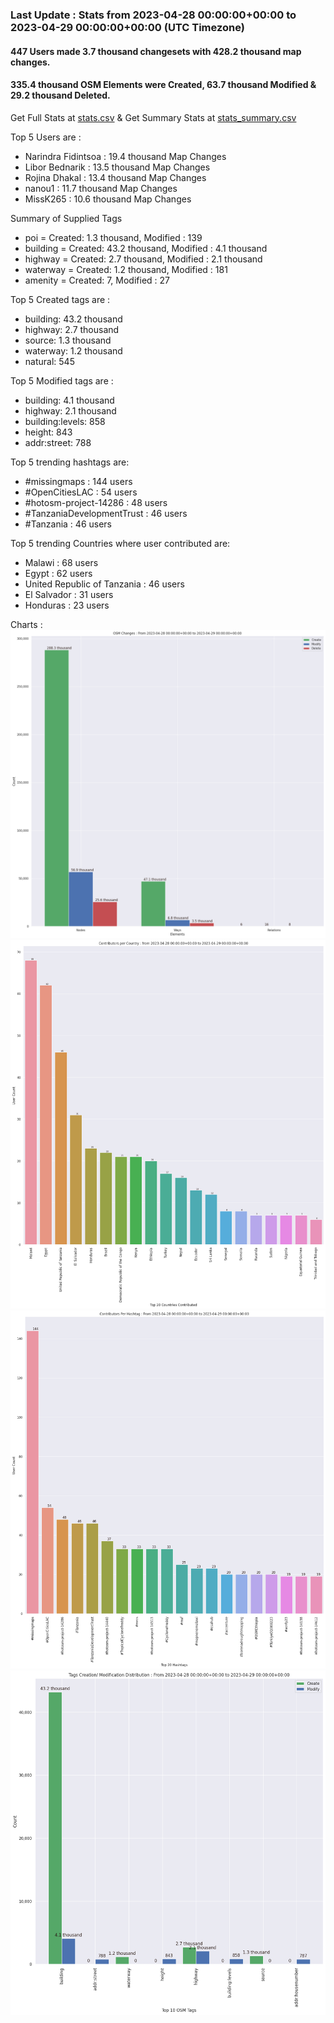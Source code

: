 ### Last Update : Stats from 2023-04-28 00:00:00+00:00 to 2023-04-29 00:00:00+00:00 (UTC Timezone)

#### 447 Users made 3.7 thousand changesets with 428.2 thousand map changes.
#### 335.4 thousand OSM Elements were Created, 63.7 thousand Modified & 29.2 thousand Deleted.
Get Full Stats at [stats.csv](/stats/hotosm/Daily/stats.csv)
 & Get Summary Stats at [stats_summary.csv](/stats/hotosm/Daily/stats_summary.csv)

Top 5 Users are : 
- Narindra Fidintsoa : 19.4 thousand Map Changes
- Libor Bednarik : 13.5 thousand Map Changes
- Rojina Dhakal : 13.4 thousand Map Changes
- nanou1 : 11.7 thousand Map Changes
- MissK265 : 10.6 thousand Map Changes

Summary of Supplied Tags
- poi = Created: 1.3 thousand, Modified : 139
- building = Created: 43.2 thousand, Modified : 4.1 thousand
- highway = Created: 2.7 thousand, Modified : 2.1 thousand
- waterway = Created: 1.2 thousand, Modified : 181
- amenity = Created: 7, Modified : 27


Top 5 Created tags are :
- building: 43.2 thousand
- highway: 2.7 thousand
- source: 1.3 thousand
- waterway: 1.2 thousand
- natural: 545


Top 5 Modified tags are :
- building: 4.1 thousand
- highway: 2.1 thousand
- building:levels: 858
- height: 843
- addr:street: 788


Top 5 trending hashtags are:
- #missingmaps : 144 users
- #OpenCitiesLAC : 54 users
- #hotosm-project-14286 : 48 users
- #TanzaniaDevelopmentTrust : 46 users
- #Tanzania : 46 users


Top 5 trending Countries where user contributed are:
- Malawi : 68 users
- Egypt : 62 users
- United Republic of Tanzania : 46 users
- El Salvador : 31 users
- Honduras : 23 users


 Charts : 
![Alt text](./stats_osm_changes.png) 
![Alt text](./stats_users_per_country.png) 
![Alt text](./stats_users_per_hashtag.png) 
![Alt text](./stats_tags.png) 
